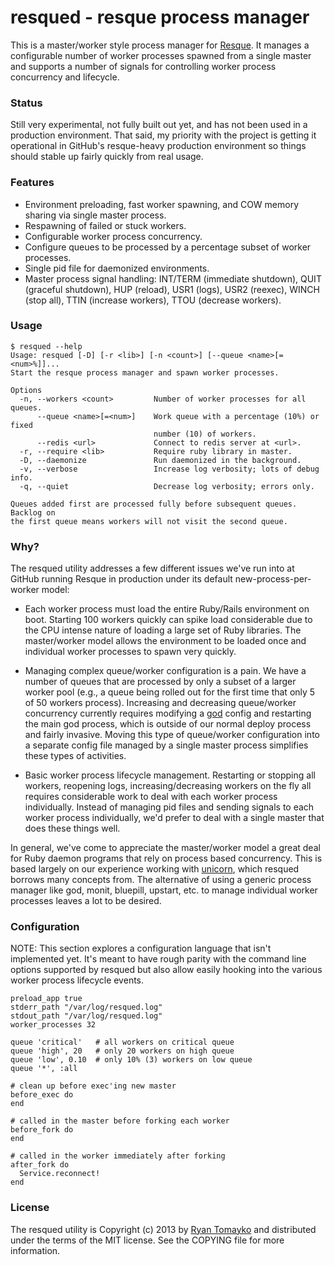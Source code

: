 resqued - resque process manager
================================

This is a master/worker style process manager for [Resque](https://github.com/resque/resque).
It manages a configurable number of worker processes spawned from a single
master and supports a number of signals for controlling worker process
concurrency and lifecycle.

### Status

Still very experimental, not fully built out yet, and has not been used in a
production environment. That said, my priority with the project is getting it
operational in GitHub's resque-heavy production environment so things should
stable up fairly quickly from real usage.

### Features

 - Environment preloading, fast worker spawning, and COW memory sharing via
   single master process.
 - Respawning of failed or stuck workers.
 - Configurable worker process concurrency.
 - Configure queues to be processed by a percentage subset of worker processes.
 - Single pid file for daemonized environments.
 - Master process signal handling: INT/TERM (immediate shutdown),
   QUIT (graceful shutdown), HUP (reload), USR1 (logs), USR2 (reexec),
   WINCH (stop all), TTIN (increase workers), TTOU (decrease workers).

### Usage

    $ resqued --help
    Usage: resqued [-D] [-r <lib>] [-n <count>] [--queue <name>[=<num>%]]...
    Start the resque process manager and spawn worker processes.

    Options
      -n, --workers <count>         Number of worker processes for all queues.
          --queue <name>[=<num>]    Work queue with a percentage (10%) or fixed
                                    number (10) of workers.
          --redis <url>             Connect to redis server at <url>.
      -r, --require <lib>           Require ruby library in master.
      -D, --daemonize               Run daemonized in the background.
      -v, --verbose                 Increase log verbosity; lots of debug info.
      -q, --quiet                   Decrease log verbosity; errors only.

    Queues added first are processed fully before subsequent queues. Backlog on
    the first queue means workers will not visit the second queue.

### Why?

The resqued utility addresses a few different issues we've run into at GitHub
running Resque in production under its default new-process-per-worker model:

  - Each worker process must load the entire Ruby/Rails environment on boot.
    Starting 100 workers quickly can spike load considerable due to the CPU
    intense nature of loading a large set of Ruby libraries. The master/worker
    model allows the environment to be loaded once and individual worker processes
    to spawn very quickly.

  - Managing complex queue/worker configuration is a pain. We have a number of
    queues that are processed by only a subset of a larger worker pool (e.g.,
    a queue being rolled out for the first time that only 5 of 50 workers
    process). Increasing and decreasing queue/worker concurrency currently
    requires modifying a [god](http://godrb.com/) config and restarting the main
    god process, which is outside of our normal deploy process and fairly
    invasive. Moving this type of queue/worker configuration into a separate
    config file managed by a single master process simplifies these types of
    activities.

  - Basic worker process lifecycle management. Restarting or stopping all
    workers, reopening logs, increasing/decreasing workers on the fly all
    requires considerable work to deal with each worker process individually.
    Instead of managing pid files and sending signals to each worker process
    individually, we'd prefer to deal with a single master that does these
    things well.

In general, we've come to appreciate the master/worker model a great deal for
Ruby daemon programs that rely on process based concurrency. This is based
largely on our experience working with [unicorn](http://unicorn.bogomips.org/),
which resqued borrows many concepts from. The alternative of using a generic
process manager like god, monit, bluepill, upstart, etc. to manage individual
worker processes leaves a lot to be desired.

### Configuration

NOTE: This section explores a configuration language that isn't implemented yet.
It's meant to have rough parity with the command line options supported by
resqued but also allow easily hooking into the various worker process lifecycle
events.

    preload_app true
    stderr_path "/var/log/resqued.log"
    stdout_path "/var/log/resqued.log"
    worker_processes 32

    queue 'critical'   # all workers on critical queue
    queue 'high', 20   # only 20 workers on high queue
    queue 'low', 0.10  # only 10% (3) workers on low queue
    queue '*', :all

    # clean up before exec'ing new master
    before_exec do
    end

    # called in the master before forking each worker
    before_fork do
    end

    # called in the worker immediately after forking
    after_fork do
      Service.reconnect!
    end

### License

The resqued utility is Copyright (c) 2013 by [Ryan Tomayko](https://tomayko.com)
and distributed under the terms of the MIT license. See the COPYING file for
more information.

